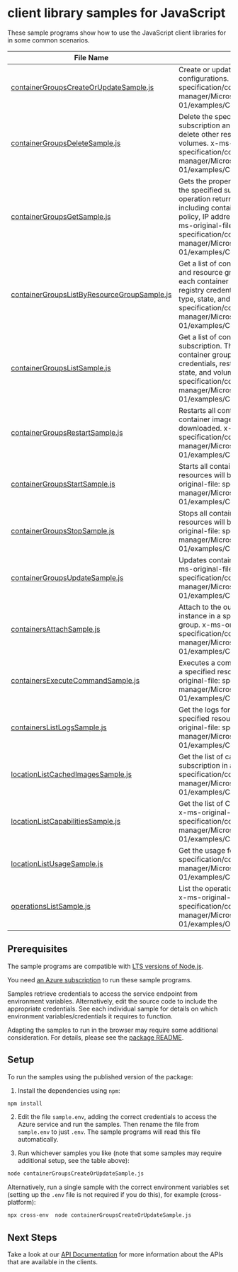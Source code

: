 # client library samples for JavaScript

These sample programs show how to use the JavaScript client libraries for in some common scenarios.

| **File Name**                                                                           | **Description**                                                                                                                                                                                                                                                                                                                                                                                                                                |
| --------------------------------------------------------------------------------------- | ---------------------------------------------------------------------------------------------------------------------------------------------------------------------------------------------------------------------------------------------------------------------------------------------------------------------------------------------------------------------------------------------------------------------------------------------- |
| [containerGroupsCreateOrUpdateSample.js][containergroupscreateorupdatesample]           | Create or update container groups with specified configurations. x-ms-original-file: specification/containerinstance/resource-manager/Microsoft.ContainerInstance/stable/2021-10-01/examples/ContainerGroupsCreateOrUpdate.json                                                                                                                                                                                                                |
| [containerGroupsDeleteSample.js][containergroupsdeletesample]                           | Delete the specified container group in the specified subscription and resource group. The operation does not delete other resources provided by the user, such as volumes. x-ms-original-file: specification/containerinstance/resource-manager/Microsoft.ContainerInstance/stable/2021-10-01/examples/ContainerGroupsDelete.json                                                                                                             |
| [containerGroupsGetSample.js][containergroupsgetsample]                                 | Gets the properties of the specified container group in the specified subscription and resource group. The operation returns the properties of each container group including containers, image registry credentials, restart policy, IP address type, OS type, state, and volumes. x-ms-original-file: specification/containerinstance/resource-manager/Microsoft.ContainerInstance/stable/2021-10-01/examples/ContainerGroupsGet_Failed.json |
| [containerGroupsListByResourceGroupSample.js][containergroupslistbyresourcegroupsample] | Get a list of container groups in a specified subscription and resource group. This operation returns properties of each container group including containers, image registry credentials, restart policy, IP address type, OS type, state, and volumes. x-ms-original-file: specification/containerinstance/resource-manager/Microsoft.ContainerInstance/stable/2021-10-01/examples/ContainerGroupsListByResourceGroup.json                   |
| [containerGroupsListSample.js][containergroupslistsample]                               | Get a list of container groups in the specified subscription. This operation returns properties of each container group including containers, image registry credentials, restart policy, IP address type, OS type, state, and volumes. x-ms-original-file: specification/containerinstance/resource-manager/Microsoft.ContainerInstance/stable/2021-10-01/examples/ContainerGroupsList.json                                                   |
| [containerGroupsRestartSample.js][containergroupsrestartsample]                         | Restarts all containers in a container group in place. If container image has updates, new image will be downloaded. x-ms-original-file: specification/containerinstance/resource-manager/Microsoft.ContainerInstance/stable/2021-10-01/examples/ContainerGroupsRestart.json                                                                                                                                                                   |
| [containerGroupsStartSample.js][containergroupsstartsample]                             | Starts all containers in a container group. Compute resources will be allocated and billing will start. x-ms-original-file: specification/containerinstance/resource-manager/Microsoft.ContainerInstance/stable/2021-10-01/examples/ContainerGroupsStart.json                                                                                                                                                                                  |
| [containerGroupsStopSample.js][containergroupsstopsample]                               | Stops all containers in a container group. Compute resources will be deallocated and billing will stop. x-ms-original-file: specification/containerinstance/resource-manager/Microsoft.ContainerInstance/stable/2021-10-01/examples/ContainerGroupsStop.json                                                                                                                                                                                   |
| [containerGroupsUpdateSample.js][containergroupsupdatesample]                           | Updates container group tags with specified values. x-ms-original-file: specification/containerinstance/resource-manager/Microsoft.ContainerInstance/stable/2021-10-01/examples/ContainerGroupsUpdate.json                                                                                                                                                                                                                                     |
| [containersAttachSample.js][containersattachsample]                                     | Attach to the output stream of a specific container instance in a specified resource group and container group. x-ms-original-file: specification/containerinstance/resource-manager/Microsoft.ContainerInstance/stable/2021-10-01/examples/ContainerAttach.json                                                                                                                                                                               |
| [containersExecuteCommandSample.js][containersexecutecommandsample]                     | Executes a command for a specific container instance in a specified resource group and container group. x-ms-original-file: specification/containerinstance/resource-manager/Microsoft.ContainerInstance/stable/2021-10-01/examples/ContainerExec.json                                                                                                                                                                                         |
| [containersListLogsSample.js][containerslistlogssample]                                 | Get the logs for a specified container instance in a specified resource group and container group. x-ms-original-file: specification/containerinstance/resource-manager/Microsoft.ContainerInstance/stable/2021-10-01/examples/ContainerListLogs.json                                                                                                                                                                                          |
| [locationListCachedImagesSample.js][locationlistcachedimagessample]                     | Get the list of cached images on specific OS type for a subscription in a region. x-ms-original-file: specification/containerinstance/resource-manager/Microsoft.ContainerInstance/stable/2021-10-01/examples/CachedImagesList.json                                                                                                                                                                                                            |
| [locationListCapabilitiesSample.js][locationlistcapabilitiessample]                     | Get the list of CPU/memory/GPU capabilities of a region. x-ms-original-file: specification/containerinstance/resource-manager/Microsoft.ContainerInstance/stable/2021-10-01/examples/CapabilitiesList.json                                                                                                                                                                                                                                     |
| [locationListUsageSample.js][locationlistusagesample]                                   | Get the usage for a subscription x-ms-original-file: specification/containerinstance/resource-manager/Microsoft.ContainerInstance/stable/2021-10-01/examples/ContainerGroupUsage.json                                                                                                                                                                                                                                                          |
| [operationsListSample.js][operationslistsample]                                         | List the operations for Azure Container Instance service. x-ms-original-file: specification/containerinstance/resource-manager/Microsoft.ContainerInstance/stable/2021-10-01/examples/OperationsList.json                                                                                                                                                                                                                                      |

## Prerequisites

The sample programs are compatible with [LTS versions of Node.js](https://nodejs.org/about/releases/).

You need [an Azure subscription][freesub] to run these sample programs.

Samples retrieve credentials to access the service endpoint from environment variables. Alternatively, edit the source code to include the appropriate credentials. See each individual sample for details on which environment variables/credentials it requires to function.

Adapting the samples to run in the browser may require some additional consideration. For details, please see the [package README][package].

## Setup

To run the samples using the published version of the package:

1. Install the dependencies using `npm`:

```bash
npm install
```

2. Edit the file `sample.env`, adding the correct credentials to access the Azure service and run the samples. Then rename the file from `sample.env` to just `.env`. The sample programs will read this file automatically.

3. Run whichever samples you like (note that some samples may require additional setup, see the table above):

```bash
node containerGroupsCreateOrUpdateSample.js
```

Alternatively, run a single sample with the correct environment variables set (setting up the `.env` file is not required if you do this), for example (cross-platform):

```bash
npx cross-env  node containerGroupsCreateOrUpdateSample.js
```

## Next Steps

Take a look at our [API Documentation][apiref] for more information about the APIs that are available in the clients.

[containergroupscreateorupdatesample]: https://github.com/Azure/azure-sdk-for-js/blob/main/sdk/containerinstance/arm-containerinstance/samples/v8/javascript/containerGroupsCreateOrUpdateSample.js
[containergroupsdeletesample]: https://github.com/Azure/azure-sdk-for-js/blob/main/sdk/containerinstance/arm-containerinstance/samples/v8/javascript/containerGroupsDeleteSample.js
[containergroupsgetsample]: https://github.com/Azure/azure-sdk-for-js/blob/main/sdk/containerinstance/arm-containerinstance/samples/v8/javascript/containerGroupsGetSample.js
[containergroupslistbyresourcegroupsample]: https://github.com/Azure/azure-sdk-for-js/blob/main/sdk/containerinstance/arm-containerinstance/samples/v8/javascript/containerGroupsListByResourceGroupSample.js
[containergroupslistsample]: https://github.com/Azure/azure-sdk-for-js/blob/main/sdk/containerinstance/arm-containerinstance/samples/v8/javascript/containerGroupsListSample.js
[containergroupsrestartsample]: https://github.com/Azure/azure-sdk-for-js/blob/main/sdk/containerinstance/arm-containerinstance/samples/v8/javascript/containerGroupsRestartSample.js
[containergroupsstartsample]: https://github.com/Azure/azure-sdk-for-js/blob/main/sdk/containerinstance/arm-containerinstance/samples/v8/javascript/containerGroupsStartSample.js
[containergroupsstopsample]: https://github.com/Azure/azure-sdk-for-js/blob/main/sdk/containerinstance/arm-containerinstance/samples/v8/javascript/containerGroupsStopSample.js
[containergroupsupdatesample]: https://github.com/Azure/azure-sdk-for-js/blob/main/sdk/containerinstance/arm-containerinstance/samples/v8/javascript/containerGroupsUpdateSample.js
[containersattachsample]: https://github.com/Azure/azure-sdk-for-js/blob/main/sdk/containerinstance/arm-containerinstance/samples/v8/javascript/containersAttachSample.js
[containersexecutecommandsample]: https://github.com/Azure/azure-sdk-for-js/blob/main/sdk/containerinstance/arm-containerinstance/samples/v8/javascript/containersExecuteCommandSample.js
[containerslistlogssample]: https://github.com/Azure/azure-sdk-for-js/blob/main/sdk/containerinstance/arm-containerinstance/samples/v8/javascript/containersListLogsSample.js
[locationlistcachedimagessample]: https://github.com/Azure/azure-sdk-for-js/blob/main/sdk/containerinstance/arm-containerinstance/samples/v8/javascript/locationListCachedImagesSample.js
[locationlistcapabilitiessample]: https://github.com/Azure/azure-sdk-for-js/blob/main/sdk/containerinstance/arm-containerinstance/samples/v8/javascript/locationListCapabilitiesSample.js
[locationlistusagesample]: https://github.com/Azure/azure-sdk-for-js/blob/main/sdk/containerinstance/arm-containerinstance/samples/v8/javascript/locationListUsageSample.js
[operationslistsample]: https://github.com/Azure/azure-sdk-for-js/blob/main/sdk/containerinstance/arm-containerinstance/samples/v8/javascript/operationsListSample.js
[apiref]: https://docs.microsoft.com/javascript/api/@azure/arm-containerinstance?view=azure-node-preview
[freesub]: https://azure.microsoft.com/free/
[package]: https://github.com/Azure/azure-sdk-for-js/tree/main/sdk/containerinstance/arm-containerinstance/README.md
